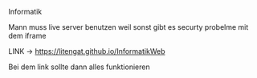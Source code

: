 Informatik

Mann muss live server benutzen weil sonst gibt es securty probelme mit dem iframe

LINK -> https://litengat.github.io/InformatikWeb

Bei dem link sollte dann alles funktionieren 
